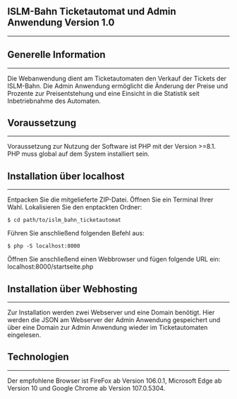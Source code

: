 ## ISLM-Bahn Ticketautomat und Admin Anwendung Version 1.0
***

## Generelle Information
***
Die Webanwendung dient am Ticketautomaten den Verkauf der Tickets der ISLM-Bahn.
Die Admin Anwendung ermöglicht die Änderung der Preise und Prozente zur Preisentstehung und eine Einsicht
in die Statistik seit Inbetriebnahme des Automaten.

## Voraussetzung
***
Voraussetzung zur Nutzung der Software ist PHP mit der Version >=8.1.
PHP muss global auf dem System installiert sein.

## Installation über localhost
***
Entpacken Sie die mitgelieferte ZIP-Datei.
Öffnen Sie ein Terminal Ihrer Wahl.
Lokalisieren Sie den enptackten Ordner:
```
$ cd path/to/islm_bahn_ticketautomat
```
Führen Sie anschließend folgenden Befehl aus:
```
$ php -S localhost:8000
```
Öffnen Sie anschließend einen Webbrowser und fügen folgende URL ein:
localhost:8000/startseite.php

## Installation über Webhosting
***
Zur Installation werden zwei Webserver und eine Domain benötigt.
Hier werden die JSON am Webserver der Admin Anwendung gespeichert und über eine Domain zur Admin Anwendung
wieder im Ticketautomaten eingelesen.

## Technologien
***
Der empfohlene Browser ist FireFox ab Version 106.0.1, 
Microsoft Edge ab Version 10 und Google Chrome ab Version 107.0.5304.
